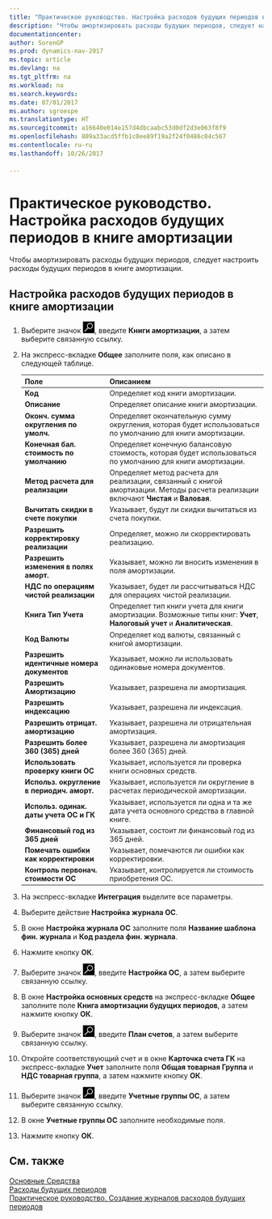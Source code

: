 ```yaml
---
title: "Практическое руководство. Настройка расходов будущих периодов в книге амортизации"
description: "Чтобы амортизировать расходы будущих периодов, следует настроить расходы будущих периодов в книге амортизации."
documentationcenter: 
author: SorenGP
ms.prod: dynamics-nav-2017
ms.topic: article
ms.devlang: na
ms.tgt_pltfrm: na
ms.workload: na
ms.search.keywords: 
ms.date: 07/01/2017
ms.author: sgroespe
ms.translationtype: HT
ms.sourcegitcommit: a16640e014e157d4dbcaabc53d0df2d3e063f8f9
ms.openlocfilehash: 809a33acd5ffb1c0ee89f19a2f24f0486c04c567
ms.contentlocale: ru-ru
ms.lasthandoff: 10/26/2017

---
```

# <a name="how-to-set-up-future-expenses-in-a-depreciation-book"></a>Практическое руководство. Настройка расходов будущих периодов в книге амортизации
Чтобы амортизировать расходы будущих периодов, следует настроить расходы будущих периодов в книге амортизации.  

## <a name="to-set-up-future-expenses-in-a-depreciation-book"></a>Настройка расходов будущих периодов в книге амортизации  

1.  Выберите значок ![Поиск страницы или отчета](../../media/ui-search/search_small.png "Значок поиска страницы или отчета"), введите **Книги амортизации**, а затем выберите связанную ссылку.  
2.  На экспресс-вкладке **Общее** заполните поля, как описано в следующей таблице.  

    |Поле|Описанием|  
    |---------------------------------|---------------------------------------|  
    |**Код**|Определяет код книги амортизации.|  
    |**Описание**|Определяет описание книги амортизации.|  
    |**Оконч. сумма округления по умолч.**|Определяет окончательную сумму округления, которая будет использоваться по умолчанию для книги амортизации.|  
    |**Конечная бал. стоимость по умолчанию**|Определяет конечную балансовую стоимость, которая будет использоваться по умолчанию для книги амортизации.|  
    |**Метод расчета для реализации**|Определяет метод расчета для реализации, связанный с книгой амортизации. Методы расчета реализации включают **Чистая** и **Валовая**.|  
    |**Вычитать скидки в счете покупки**|Указывает, будут ли скидки вычитаться из счета покупки.|  
    |**Разрешить корректировку реализации**|Определяет, можно ли скорректировать реализацию.|  
    |**Разрешить изменения в полях аморт.**|Указывает, можно ли вносить изменения в поля амортизации.|  
    |**НДС по операциям чистой реализации**|Указывает, будет ли рассчитываться НДС для операциях чистой реализации.|  
    |**Книга Тип Учета**|Определяет тип книги учета для книги амортизации. Возможные типы книг: **Учет**, **Налоговый учет** и **Аналитическая**.|  
    |**Код Валюты**|Определяет код валюты, связанный с книгой амортизации.|  
    |**Разрешить идентичные номера документов**|Указывает, можно ли использовать одинаковые номера документов.|  
    |**Разрешить Амортизацию**|Указывает, разрешена ли амортизация.|  
    |**Разрешить индексацию**|Указывает, разрешена ли индексация.|  
    |**Разрешить отрицат. амортизацию**|Указывает, разрешена ли отрицательная амортизация.|  
    |**Разрешить более 360 (365) дней**|Указывает, разрешена ли амортизация более 360 (365) дней.|  
    |**Использовать проверку книги ОС**|Указывает, используется ли проверка книги основных средств.|  
    |**Использ. округление в периодич. аморт.**|Указывает, используется ли округление в расчетах периодической амортизации.|  
    |**Использ. одинак. даты учета ОС и ГК**|Указывает, используется ли одна и та же дата учета основного средства в главной книге.|  
    |**Финансовый год из 365 дней**|Указывает, состоит ли финансовый год из 365 дней.|  
    |**Помечать ошибки как корректировки**|Указывает, помечаются ли ошибки как корректировки.|  
    |**Контроль первонач. стоимости ОС**|Указывает, контролируется ли стоимость приобретения ОС.|  

3.  На экспресс-вкладке **Интеграция** выделите все параметры.  
4.  Выберите действие **Настройка журнала ОС**.  
5.  В окне **Настройка журнала ОС** заполните поля **Название шаблона фин. журнала** и **Код раздела фин. журнала**.  
6.  Нажмите кнопку **ОК**.  
7.  Выберите значок ![Поиск страницы или отчета](../../media/ui-search/search_small.png "Значок поиска страницы или отчета"), введите **Настройка ОС**, а затем выберите связанную ссылку.  
8.  В окне **Настройка основных средств** на экспресс-вкладке **Общее** заполните поле **Книга амортизации будущих периодов**, а затем нажмите кнопку **ОК**.  
9. Выберите значок ![Поиск страницы или отчета](../../media/ui-search/search_small.png "Значок поиска страницы или отчета"), введите **План счетов**, а затем выберите связанную ссылку.  
10. Откройте соответствующий счет и в окне **Карточка счета ГК** на экспресс-вкладке **Учет** заполните поля **Общая товарная Группа** и **НДС товарная группа**, а затем нажмите кнопку **ОК**.  
11. Выберите значок ![Поиск страницы или отчета](../../media/ui-search/search_small.png "Значок поиска страницы или отчета"), введите **Учетные группы ОС**, а затем выберите связанную ссылку.  
12. В окне **Учетные группы ОС** заполните необходимые поля.  
13. Нажмите кнопку **ОК**.  

## <a name="see-also"></a>См. также  
 [Основные Средства](../../fa-manage.md)     
 [Расходы будущих периодов](future-expenses-deferrals-.md)   
 [Практическое руководство. Создание журналов расходов будущих периодов](how-to-create-future-expense-journals.md)

